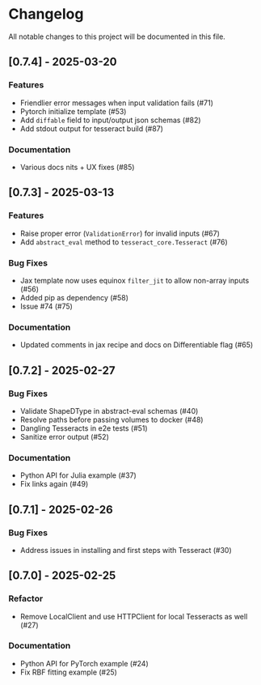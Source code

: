 # Changelog

All notable changes to this project will be documented in this file.

## [0.7.4] - 2025-03-20

### Features

- Friendlier error messages when input validation fails (#71)
- Pytorch initialize template (#53)
- Add `diffable` field to input/output json schemas (#82)
- Add stdout output for tesseract build (#87)

### Documentation

- Various docs nits + UX fixes (#85)

## [0.7.3] - 2025-03-13

### Features

- Raise proper error (`ValidationError`) for invalid inputs (#67)
- Add `abstract_eval` method to `tesseract_core.Tesseract` (#76)

### Bug Fixes

- Jax template now uses equinox `filter_jit` to allow non-array inputs (#56)
- Added pip as dependency (#58)
- Issue #74 (#75)

### Documentation

- Updated comments in jax recipe and docs on Differentiable flag (#65)

## [0.7.2] - 2025-02-27

### Bug Fixes

- Validate ShapeDType in abstract-eval schemas (#40)
- Resolve paths before passing volumes to docker (#48)
- Dangling Tesseracts in e2e tests (#51)
- Sanitize error output (#52)

### Documentation

- Python API for Julia example (#37)
- Fix links again (#49)

## [0.7.1] - 2025-02-26

### Bug Fixes

- Address issues in installing and first steps with Tesseract (#30)

## [0.7.0] - 2025-02-25

### Refactor

- Remove LocalClient and use HTTPClient for local Tesseracts as well (#27)

### Documentation

- Python API for PyTorch example (#24)
- Fix RBF fitting example (#25)

<!-- generated by git-cliff -->
